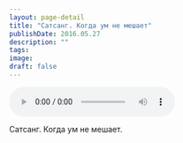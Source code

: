 ```yaml
---
layout: page-detail
title: "Сатсанг. Когда ум не мешает"
publishDate: 2016.05.27
description: ""
tags:
image:
draft: false
---
```


<audio title="2016.05.27 - Сатсанг. Когда ум не мешает.mp3" src="https://filer-api.advayta.org/v1.0/public/files/75594" controls=""></audio>

 Сатсанг. Когда ум не мешает. 

  
